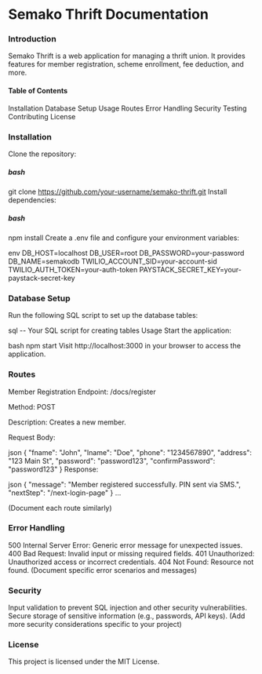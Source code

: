 # Semako Thrift Documentation

### Introduction

Semako Thrift is a web application for managing a thrift union. It provides features for member registration, scheme enrollment, fee deduction, and more.

#### Table of Contents

Installation
Database Setup
Usage
Routes
Error Handling
Security
Testing
Contributing
License

### Installation
Clone the repository:

##### bash
git clone https://github.com/your-username/semako-thrift.git
Install dependencies:

##### bash
npm install
Create a .env file and configure your environment variables:

env
DB_HOST=localhost
DB_USER=root
DB_PASSWORD=your-password
DB_NAME=semakodb
TWILIO_ACCOUNT_SID=your-account-sid
TWILIO_AUTH_TOKEN=your-auth-token
PAYSTACK_SECRET_KEY=your-paystack-secret-key

### Database Setup
Run the following SQL script to set up the database tables:

sql
-- Your SQL script for creating tables
Usage
Start the application:

bash
npm start
Visit http://localhost:3000 in your browser to access the application.

### Routes
Member Registration
Endpoint: /docs/register

Method: POST

Description: Creates a new member.

Request Body:

json
{
  "fname": "John",
  "lname": "Doe",
  "phone": "1234567890",
  "address": "123 Main St",
  "password": "password123",
  "confirmPassword": "password123"
}
Response:

json
{
  "message": "Member registered successfully. PIN sent via SMS.",
  "nextStep": "/next-login-page"
}
...

(Document each route similarly)

### Error Handling
500 Internal Server Error: Generic error message for unexpected issues.
400 Bad Request: Invalid input or missing required fields.
401 Unauthorized: Unauthorized access or incorrect credentials.
404 Not Found: Resource not found.
(Document specific error scenarios and messages)

### Security
Input validation to prevent SQL injection and other security vulnerabilities.
Secure storage of sensitive information (e.g., passwords, API keys).
(Add more security considerations specific to your project)


### License
This project is licensed under the MIT License.
